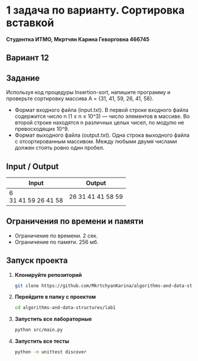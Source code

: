 # 1 задача по варианту.  Сортировка вставкой
**Студентка ИТМО,  Мкртчян Карина Геворговна  466745**  

## Вариант 12

## Задание
Используя код процедуры Insertion-sort, напишите программу и проверьте сортировку массива A = {31, 41, 59, 26, 41, 58}.
- Формат входного файла (input.txt). В первой строке входного файла содержится число n (1 ≤ n ≤ 10^3) — число элементов в массиве. Во второй
строке находятся n различных целых чисел, по модулю не превосходящих 10^9.
- Формат выходного файла (output.txt). Одна строка выходного файла с
отсортированным массивом. Между любыми двумя числами должен стоять
ровно один пробел.

## Input / Output 

| Input                       | Output             |
|-----------------------------|--------------------|
| 6 <br/> 31 41 59 26 41 58   | 26 31 41 41 58 59  |



## Ограничения по времени и памяти

- Ограничение по времени. 2 сек.
- Ограничение по памяти. 256 мб.


## Запуск проекта
1. **Клонируйте репозиторий**
   ```bash
   git clone https://github.com/MkrtchyanKarina/algorithms-and-data-structures.git
   ```
2. **Перейдите в папку с проектом**
   ```bash
   cd algorithms-and-data-structures/lab1
   ```
3. **Запустить все лабораторные**
    ```bash
   python src/main.py
   ```
4. **Запустить все тесты**
    ```bash
   python -m unittest discover
   ```